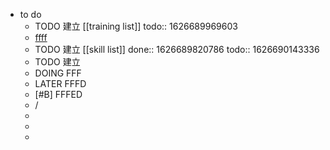 - to do
	- TODO 建立 [[training list]]
	  todo:: 1626689969603
	- <ins>ffff</ins>
	- TODO 建立 [[skill list]]
	  done:: 1626689820786
	  todo:: 1626690143336
	- TODO 建立
	- DOING FFF
	- LATER FFFD
	- [#B] FFFED
	- /
	-
	-
	-
